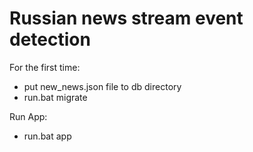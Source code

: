 # Russian news stream event detection

For the first time:
- put new_news.json file to db directory
- run.bat migrate

Run App:
- run.bat app
